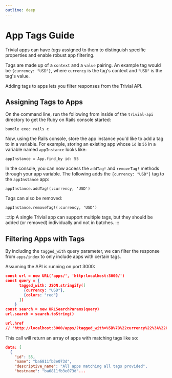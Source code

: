 ```yaml
---
outline: deep
---
```


# App Tags Guide
Trivial apps can have *tags* assigned to them to distinguish specific properties and enable robust app filtering. 

Tags are made up of a `context` and a `value` pairing. An example tag would be `{currency: "USD"}`, where `currency` is the tag's context and `"USD"` is the tag's value.

Adding tags to apps lets you filter responses from the Trivial API.

## Assigning Tags to Apps

On the command line, run the following from inside of the `trivial-api` directory to get the Ruby on Rails console started: 
```
bundle exec rails c
```

Now, using the Rails console, store the app instance you'd like to add a tag to in a variable. For example, storing an existing app whose `id` is `55` in a variable named `appInstance` looks like:
```
appInstance = App.find_by id: 55
```
In the console, you can now access the `addTag!` and `removeTag!` methods through your app variable.
The following adds the `{currency: "USD"}` tag to the `appInstance` app:
```
appInstance.addTag!(:currency, 'USD')
```

Tags can also be removed:
```
appInstance.removeTag!(:currency, 'USD')
```
:::tip
A single Trivial app can support multiple tags, but they should be added (or removed) individually and not in batches.
:::

## Filtering Apps with Tags

By including the `tagged_with` query parameter, we can filter the response from `apps/index` to only include apps with certain tags.

Assuming the API is running on port 3000:
```json
const url = new URL('apps/', 'http:localhost:3000/')
const query = {
      tagged_with: JSON.stringify([
        {currency: "USD"},
        {colors: "red"}
      ])
    }
const search = new URLSearchParams(query)
url.search = search.toString()

url.href
// 'http://localhost:3000/apps/?tagged_with=%5B%7B%22currency%22%3A%22USD%22%7D%2C%7B%22colors%22%3A%22red%22%7D%5D'
```

This call will return an array of apps with matching tags like so: 
```json
data: [
  {
    "id": 55,
    "name": "ba6811fb3e073d",
    "descriptive_name": "All apps matching all tags provided",
    "hostname": "ba6811fb3e073d"...
```